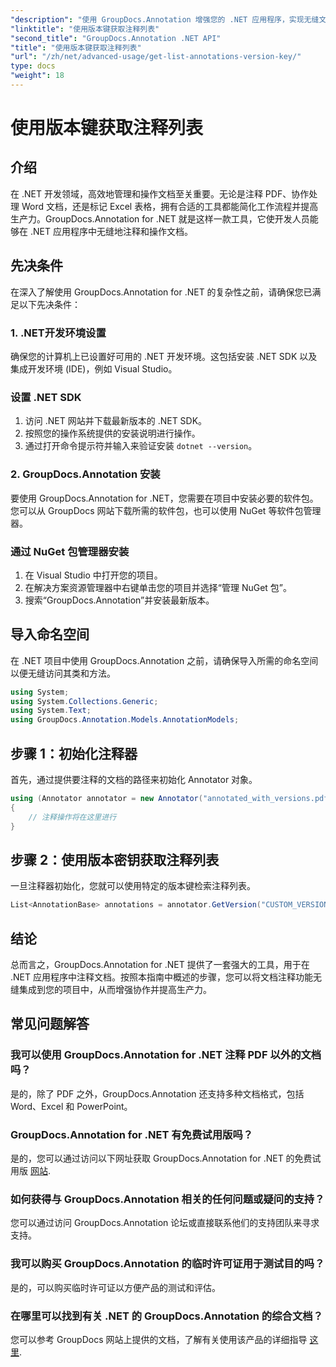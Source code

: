 ```yaml
---
"description": "使用 GroupDocs.Annotation 增强您的 .NET 应用程序，实现无缝文档注释。请按照我们的分步指南进行有效集成。"
"linktitle": "使用版本键获取注释列表"
"second_title": "GroupDocs.Annotation .NET API"
"title": "使用版本键获取注释列表"
"url": "/zh/net/advanced-usage/get-list-annotations-version-key/"
type: docs
"weight": 18
---
```


# 使用版本键获取注释列表

## 介绍
在 .NET 开发领域，高效地管理和操作文档至关重要。无论是注释 PDF、协作处理 Word 文档，还是标记 Excel 表格，拥有合适的工具都能简化工作流程并提高生产力。GroupDocs.Annotation for .NET 就是这样一款工具，它使开发人员能够在 .NET 应用程序中无缝地注释和操作文档。
## 先决条件
在深入了解使用 GroupDocs.Annotation for .NET 的复杂性之前，请确保您已满足以下先决条件：
### 1. .NET开发环境设置
确保您的计算机上已设置好可用的 .NET 开发环境。这包括安装 .NET SDK 以及集成开发环境 (IDE)，例如 Visual Studio。
### 设置 .NET SDK
1. 访问 .NET 网站并下载最新版本的 .NET SDK。
2. 按照您的操作系统提供的安装说明进行操作。
3. 通过打开命令提示符并输入来验证安装 `dotnet --version`。
### 2. GroupDocs.Annotation 安装
要使用 GroupDocs.Annotation for .NET，您需要在项目中安装必要的软件包。您可以从 GroupDocs 网站下载所需的软件包，也可以使用 NuGet 等软件包管理器。
### 通过 NuGet 包管理器安装
1. 在 Visual Studio 中打开您的项目。
2. 在解决方案资源管理器中右键单击您的项目并选择“管理 NuGet 包”。
3. 搜索“GroupDocs.Annotation”并安装最新版本。

## 导入命名空间
在 .NET 项目中使用 GroupDocs.Annotation 之前，请确保导入所需的命名空间以便无缝访问其类和方法。
```csharp
using System;
using System.Collections.Generic;
using System.Text;
using GroupDocs.Annotation.Models.AnnotationModels;
```
## 步骤 1：初始化注释器
首先，通过提供要注释的文档的路径来初始化 Annotator 对象。
```csharp
using (Annotator annotator = new Annotator("annotated_with_versions.pdf"))
{
    // 注释操作将在这里进行
}
```
## 步骤 2：使用版本密钥获取注释列表
一旦注释器初始化，您就可以使用特定的版本键检索注释列表。
```csharp
List<AnnotationBase> annotations = annotator.GetVersion("CUSTOM_VERSION");
```

## 结论
总而言之，GroupDocs.Annotation for .NET 提供了一套强大的工具，用于在 .NET 应用程序中注释文档。按照本指南中概述的步骤，您可以将文档注释功能无缝集成到您的项目中，从而增强协作并提高生产力。
## 常见问题解答
### 我可以使用 GroupDocs.Annotation for .NET 注释 PDF 以外的文档吗？
是的，除了 PDF 之外，GroupDocs.Annotation 还支持多种文档格式，包括 Word、Excel 和 PowerPoint。
### GroupDocs.Annotation for .NET 有免费试用版吗？
是的，您可以通过访问以下网址获取 GroupDocs.Annotation for .NET 的免费试用版 [网站](https://releases。groupdocs.com/annotation/net/).
### 如何获得与 GroupDocs.Annotation 相关的任何问题或疑问的支持？
您可以通过访问 GroupDocs.Annotation 论坛或直接联系他们的支持团队来寻求支持。
### 我可以购买 GroupDocs.Annotation 的临时许可证用于测试目的吗？
是的，可以购买临时许可证以方便产品的测试和评估。
### 在哪里可以找到有关 .NET 的 GroupDocs.Annotation 的综合文档？
您可以参考 GroupDocs 网站上提供的文档，了解有关使用该产品的详细指导 [这里]( https://tutorials。groupdocs.com/annotation/net/).